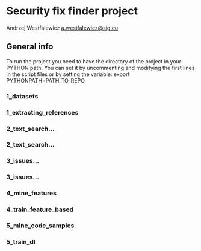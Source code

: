 # Security fix finder project

Andrzej Westfalewicz 
a.westfalewicz@sig.eu

## General info

To run the project you need to have the directory of the project in your PYTHON path. You can set it by uncommenting and modifying the first lines in the script files or by setting the variable:
export PYTHONPATH=PATH_TO_REPO


### 1_datasets


### 1_extracting_references

### 2_text_search...

### 2_text_search...

### 3_issues...

### 3_issues...

### 4_mine_features

### 4_train_feature_based

### 5_mine_code_samples

### 5_train_dl

